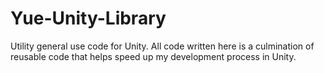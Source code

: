 # Yue-Unity-Library
Utility general use code for Unity. All code written here is a culmination of reusable code that helps speed up my development process in Unity.
